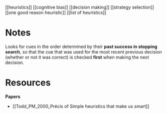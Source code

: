[[heuristics]]
[[cognitive bias]]
[[decision making]]
[[strategy selection]]
[[one good reason heuristic]]
[[list of heuristics]]

# Notes
Looks for cues in the order determined by their **past success in stopping search**, so that the cue that was used for the most recent previous decision (whether or not it was correct) is checked  **first**  when  making  the  next  decision.

# Resources
**Papers**
- [[Todd_PM_2000_Précis of Simple heuristics that make us smart]]